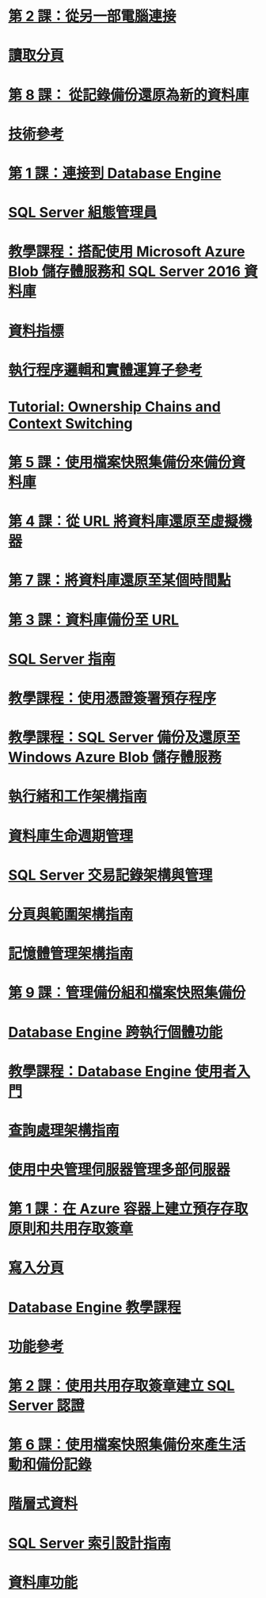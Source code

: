 # [第 2 課：從另一部電腦連接](lesson-2-connecting-from-another-computer.md)
# [讀取分頁](reading-pages.md)
# [第 8 課： 從記錄備份還原為新的資料庫](lesson-8-restore-as-new-database-from-log-backup.md)
# [技術參考](technical-reference-database-engine.md)
# [第 1 課：連接到 Database Engine](lesson-1-connecting-to-the-database-engine.md)
# [SQL Server 組態管理員](sql-server-configuration-manager.md)
# [教學課程：搭配使用 Microsoft Azure Blob 儲存體服務和 SQL Server 2016 資料庫](tutorial-use-azure-blob-storage-service-with-sql-server-2016.md)
# [資料指標](cursors.md)
# [執行程序邏輯和實體運算子參考](showplan-logical-and-physical-operators-reference.md)
# [Tutorial: Ownership Chains and Context Switching](tutorial-ownership-chains-and-context-switching.md)
# [第 5 課：使用檔案快照集備份來備份資料庫](lesson-5-backup-database-using-file-snapshot-backup.md)
# [第 4 課︰從 URL 將資料庫還原至虛擬機器](lesson-4-restore-database-to-virtual-machine-from-url.md)
# [第 7 課：將資料庫還原至某個時間點](lesson-7-restore-a-database-to-a-point-in-time.md)
# [第 3 課：資料庫備份至 URL](lesson-3-database-backup-to-url.md)
# [SQL Server 指南](sql-server-guides.md)
# [教學課程：使用憑證簽署預存程序](tutorial-signing-stored-procedures-with-a-certificate.md)
# [教學課程：SQL Server 備份及還原至 Windows Azure Blob 儲存體服務](tutorial-sql-server-backup-and-restore-to-azure-blob-storage-service.md)
# [執行緒和工作架構指南](thread-and-task-architecture-guide.md)
# [資料庫生命週期管理](database-lifecycle-management.md)
# [SQL Server 交易記錄架構與管理](sql-server-transaction-log-architecture-and-management-guide.md)
# [分頁與範圍架構指南](pages-and-extents-architecture-guide.md)
# [記憶體管理架構指南](memory-management-architecture-guide.md)
# [第 9 課︰管理備份組和檔案快照集備份](lesson-9-manage-backup-sets-and-file-snapshot-backups.md)
# [Database Engine 跨執行個體功能](database-engine-cross-instance-features.md)
# [教學課程：Database Engine 使用者入門](tutorial-getting-started-with-the-database-engine.md)
# [查詢處理架構指南](query-processing-architecture-guide.md)
# [使用中央管理伺服器管理多部伺服器](administer-multiple-servers-using-central-management-servers.md)
# [第 1 課︰在 Azure 容器上建立預存存取原則和共用存取簽章](lesson-1-create-stored-access-policy-and-shared-access-signature.md)
# [寫入分頁](writing-pages.md)
# [Database Engine 教學課程](database-engine-tutorials.md)
# [功能參考](feature-reference-database-engine.md)
# [第 2 課︰使用共用存取簽章建立 SQL Server 認證](lesson-2-create-a-sql-server-credential-using-a-shared-access-signature.md)
# [第 6 課︰使用檔案快照集備份來產生活動和備份記錄](lesson-6-generate-activity-and-backup-log-using-file-snapshot-backup.md)
# [階層式資料](hierarchical-data-sql-server.md)
# [SQL Server 索引設計指南](sql-server-index-design-guide.md)
# [資料庫功能](database-features.md)
